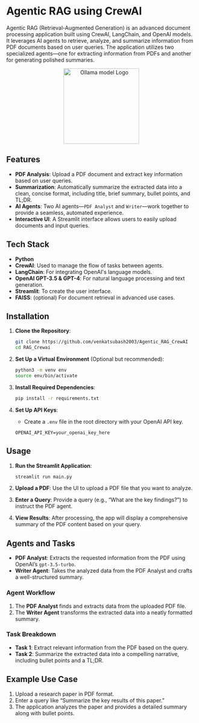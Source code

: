 # Agentic RAG using CrewAI

Agentic RAG (Retrieval-Augmented Generation) is an advanced document processing application built using CrewAI, LangChain, and OpenAI models. It leverages AI agents to retrieve, analyze, and summarize information from PDF documents based on user queries. The application utilizes two specialized agents—one for extracting information from PDFs and another for generating polished summaries.
<p align="center">
  <img src="https://raw.githubusercontent.com/venkatsubash2003/crewAI/main/docs/crewai_logo.png" width="200" alt="Ollama model Logo">
</p>

## Features

- **PDF Analysis**: Upload a PDF document and extract key information based on user queries.
- **Summarization**: Automatically summarize the extracted data into a clean, concise format, including title, brief summary, bullet points, and TL;DR.
- **AI Agents**: Two AI agents—`PDF Analyst` and `Writer`—work together to provide a seamless, automated experience.
- **Interactive UI**: A Streamlit interface allows users to easily upload documents and input queries.

## Tech Stack

- **Python**
- **CrewAI**: Used to manage the flow of tasks between agents.
- **LangChain**: For integrating OpenAI's language models.
- **OpenAI GPT-3.5 & GPT-4**: For natural language processing and text generation.
- **Streamlit**: To create the user interface.
- **FAISS**: (optional) For document retrieval in advanced use cases.

## Installation

1. **Clone the Repository**:
    ```bash
    git clone https://github.com/venkatsubash2003/Agentic_RAG_CrewAI
    cd RAG_Crewai
    ```

2. **Set Up a Virtual Environment** (Optional but recommended):
    ```bash
    python3 -m venv env
    source env/bin/activate
    ```

3. **Install Required Dependencies**:
    ```bash
    pip install -r requirements.txt
    ```

4. **Set Up API Keys**:
    - Create a `.env` file in the root directory with your OpenAI API key.
    ```
    OPENAI_API_KEY=your_openai_key_here
    ```

## Usage

1. **Run the Streamlit Application**:
    ```bash
    streamlit run main.py
    ```

2. **Upload a PDF**: Use the UI to upload a PDF file that you want to analyze.

3. **Enter a Query**: Provide a query (e.g., “What are the key findings?”) to instruct the PDF agent.

4. **View Results**: After processing, the app will display a comprehensive summary of the PDF content based on your query.

## Agents and Tasks

- **PDF Analyst**: Extracts the requested information from the PDF using OpenAI’s `gpt-3.5-turbo`.
- **Writer Agent**: Takes the analyzed data from the PDF Analyst and crafts a well-structured summary.

### Agent Workflow
1. The **PDF Analyst** finds and extracts data from the uploaded PDF file.
2. The **Writer Agent** transforms the extracted data into a neatly formatted summary.

### Task Breakdown
- **Task 1**: Extract relevant information from the PDF based on the query.
- **Task 2**: Summarize the extracted data into a compelling narrative, including bullet points and a TL;DR.

## Example Use Case

1. Upload a research paper in PDF format.
2. Enter a query like “Summarize the key results of this paper.”
3. The application analyzes the paper and provides a detailed summary along with bullet points.



